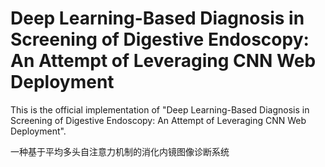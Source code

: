 # Deep Learning-Based Diagnosis in Screening of Digestive Endoscopy: An Attempt of Leveraging CNN Web Deployment

This is the official implementation of "Deep Learning-Based Diagnosis in Screening of Digestive Endoscopy: An Attempt of Leveraging CNN Web Deployment".

一种基于平均多头自注意力机制的消化内镜图像诊断系统
